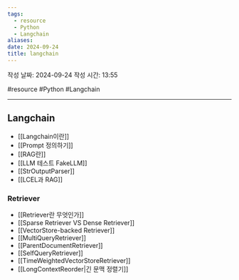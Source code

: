 ```yaml
---
tags:
  - resource
  - Python
  - Langchain
aliases: 
date: 2024-09-24
title: langchain
---
```


작성 날짜: 2024-09-24
작성 시간: 13:55

#resource #Python #Langchain 

---

## Langchain

- [[Langchain이란]]
- [[Prompt 정의하기]]
- [[RAG란]]
- [[LLM 테스트 FakeLLM]]
- [[StrOutputParser]]
- [[LCEL과 RAG]]

### Retriever

- [[Retriever란 무엇인가]]
- [[Sparse Retriever VS Dense Retriever]]
- [[VectorStore-backed Retriever]]
- [[MultiQueryRetriever]]
- [[ParentDocumentRetriever]]
- [[SelfQueryRetriever]]
- [[TimeWeightedVectorStoreRetriever]]
- [[LongContextReorder|긴 문맥 정렬기]]